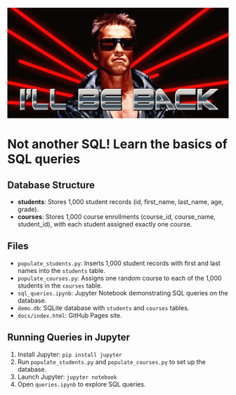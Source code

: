 ![alt text](image.png)
# Not another SQL! Learn the basics of SQL queries

## Database Structure
- **students**: Stores 1,000 student records (id, first_name, last_name, age, grade).
- **courses**: Stores 1,000 course enrollments (course_id, course_name, student_id), with each student assigned exactly one course.

## Files
- `populate_students.py`: Inserts 1,000 student records with first and last names into the `students` table.
- `populate_courses.py`: Assigns one random course to each of the 1,000 students in the `courses` table.
- `sql_queries.ipynb`: Jupyter Notebook demonstrating SQL queries on the database.
- `demo.db`: SQLite database with `students` and `courses` tables.
- `docs/index.html`: GitHub Pages site.

## Running Queries in Jupyter
1. Install Jupyter: `pip install jupyter`
2. Run `populate_students.py` and `populate_courses.py` to set up the database.
3. Launch Jupyter: `jupyter notebook`
4. Open `queries.ipynb` to explore SQL queries.
